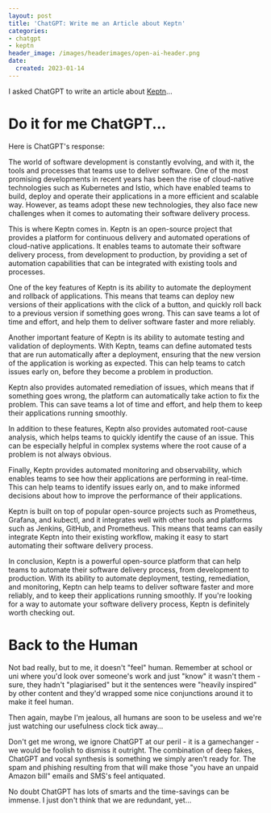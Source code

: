 ```yaml
---
layout: post
title: 'ChatGPT: Write me an Article about Keptn'
categories:
- chatgpt
- keptn
header_image: /images/headerimages/open-ai-header.png
date:
  created: 2023-01-14
---
```


I asked ChatGPT to write an article about [Keptn](https://keptn.sh)...

<!-- more -->

# Do it for me ChatGPT...

Here is ChatGPT's response:

The world of software development is constantly evolving, and with it, the tools and processes that teams use to deliver software. One of the most promising developments in recent years has been the rise of cloud-native technologies such as Kubernetes and Istio, which have enabled teams to build, deploy and operate their applications in a more efficient and scalable way. However, as teams adopt these new technologies, they also face new challenges when it comes to automating their software delivery process.

This is where Keptn comes in. Keptn is an open-source project that provides a platform for continuous delivery and automated operations of cloud-native applications. It enables teams to automate their software delivery process, from development to production, by providing a set of automation capabilities that can be integrated with existing tools and processes.

One of the key features of Keptn is its ability to automate the deployment and rollback of applications. This means that teams can deploy new versions of their applications with the click of a button, and quickly roll back to a previous version if something goes wrong. This can save teams a lot of time and effort, and help them to deliver software faster and more reliably.

Another important feature of Keptn is its ability to automate testing and validation of deployments. With Keptn, teams can define automated tests that are run automatically after a deployment, ensuring that the new version of the application is working as expected. This can help teams to catch issues early on, before they become a problem in production.

Keptn also provides automated remediation of issues, which means that if something goes wrong, the platform can automatically take action to fix the problem. This can save teams a lot of time and effort, and help them to keep their applications running smoothly.

In addition to these features, Keptn also provides automated root-cause analysis, which helps teams to quickly identify the cause of an issue. This can be especially helpful in complex systems where the root cause of a problem is not always obvious.

Finally, Keptn provides automated monitoring and observability, which enables teams to see how their applications are performing in real-time. This can help teams to identify issues early on, and to make informed decisions about how to improve the performance of their applications.

Keptn is built on top of popular open-source projects such as Prometheus, Grafana, and kubectl, and it integrates well with other tools and platforms such as Jenkins, GitHub, and Prometheus. This means that teams can easily integrate Keptn into their existing workflow, making it easy to start automating their software delivery process.

In conclusion, Keptn is a powerful open-source platform that can help teams to automate their software delivery process, from development to production. With its ability to automate deployment, testing, remediation, and monitoring, Keptn can help teams to deliver software faster and more reliably, and to keep their applications running smoothly. If you're looking for a way to automate your software delivery process, Keptn is definitely worth checking out.

# Back to the Human

Not bad really, but to me, it doesn't "feel" human. Remember at school or uni where you'd look over someone's work and just "know" it wasn't them - sure, they hadn't "plagiarised" but it the sentences were "heavily inspired" by other content and they'd wrapped some nice conjunctions around it to make it feel human.

Then again, maybe I'm jealous, all humans are soon to be useless and we're just watching our usefulness clock tick away...

Don't get me wrong, we ignore ChatGPT at our peril - it is a gamechanger - we would be foolish to dismiss it outright. The combination of deep fakes, ChatGPT and vocal synthesis is something we simply aren't ready for. The spam and phishing resulting from that will make those "you have an unpaid Amazon bill" emails and SMS's feel antiquated.

No doubt ChatGPT has lots of smarts and the time-savings can be immense. I just don't think that we are redundant, yet...